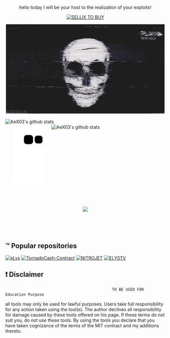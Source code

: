 <p align="center"> hello today I will be your host to the realization of your exploits! </p align="center">
<p align="center">
 
 <div  align="center">
  
[![SELLIX TO BUY](https://img.shields.io/badge/MY%20SELLIX%20SHOP%20TO%20BUY-red.svg)](https://aex03.mysellix.io/)
</div >
 
</p align="center">
<!--- Picture --->
<p align="center">
<img src="https://github.com/AeX03/AeX03/blob/main/picture/rep.gif" />
  </p align="center">
<!--- Stat Github --->
<img align="left" width="430" height="auto" alt="AeX03's github stats" src="https://github-readme-stats.vercel.app/api?username=AeX03&hide=_border=true&title_color=0ff54c&icon_color=0ff54c&text_color=c9d1d9&bg_color=0d1117&show_icons=true;count_private=true&amp;include_all_commits=true">
<img align="right" width="359" height="auto" alt="AeX03's github stats" src="https://github-readme-stats.vercel.app/api/top-langs/?username=Aex03&hide=_border=true&title_color=0ff54c&icon_color=0ff54c&text_color=c9d1d9&bg_color=0d1117&layout=compact&amp;show_icons=true&amp;">
</h2>
<!--- Snake Graph --->
<p align="center">
<img src="https://github.com/aex03/aex03/raw/output/github-contribution-grid-snake.svg" alt="snake" style="max-width: 100%;">
</p>
<br>
<br>
<a href="https://discord.com/users/447889776612343828">
  <p align="center">
    <img align="center" src="https://lanyard.cnrad.dev/api/447889776612343828" />
  </p>
</a>
<br>
<br>
<br>

## :tm: Popular repositories

[![eLys](https://github-readme-stats.vercel.app/api/pin/?username=AeX03&repo=eLys&hide=_border=true&title_color=EF48E5&icon_color=0ff54c&text_color=c9d1d9&bg_color=0d1117&show_icons=true;count_private=true&amp;include_all_commits=true)](https://github.com/AeX03/eLys)
[![TornadoCash-Contract](https://github-readme-stats.vercel.app/api/pin/?username=AeX03&repo=TornadoCash-Contract&hide=_border=true&title_color=EEAB37&icon_color=0ff54c&text_color=c9d1d9&bg_color=0d1117&show_icons=true;count_private=true&amp;include_all_commits=true)](https://github.com/AeX03/TornadoCash-Contract)
[![NITROJET](https://github-readme-stats.vercel.app/api/pin/?username=AeX03&repo=NITROJET&hide=_border=true&title_color=36E2ED&icon_color=0ff54c&text_color=c9d1d9&bg_color=0d1117&show_icons=true;count_private=true&amp;include_all_commits=true)](https://github.com/AeX03/NITROJET)
[![ELYSTV](https://github-readme-stats.vercel.app/api/pin/?username=AeX03&repo=ELYSTV&hide=_border=true&title_color=8535F2&icon_color=0ff54c&text_color=c9d1d9&bg_color=0d1117&show_icons=true;count_private=true&amp;include_all_commits=true)](https://github.com/AeX03/ELYSTV)

## :exclamation: Disclaimer
                                                   TO BE USED FOR Education Purpose

all tools may only be used for lawful purposes. Users take full responsibility for any action taken using the tool(s). The author declines all responsibility for damage caused by these tools offered on his page. If these terms do not suit you, do not use these tools.
By using the tools you declare that you have taken cognizance of the terms of the MIT contract and my additions thereto.
